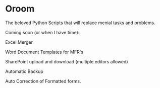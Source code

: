 # Oroom
The beloved Python Scripts that will replace menial tasks and problems. 


Coming soon (or when I have time):

Excel Merger

Word Document Templates for MFR's

SharePoint upload and download (multiple editors allowed)

Automatic Backup

Auto Correction of Formatted forms. 

